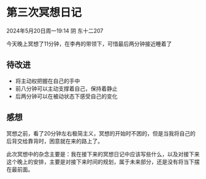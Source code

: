 # 第三次冥想日记

2024年5月20日周一19:14 阴 东十二207

今天晚上冥想了11分钟，在李冉的带领下，可惜最后两分钟接近睡着了

## 待改进

- 将主动权把握在自己的手中
- 前八分钟可以主动支撑着自己，保持着静止
- 后两分钟可以在被动状态下感受自己的变化

## 感想

冥想之前，看了20分钟左右极简主义，冥想的开始时不困的，但是当我将自己的后背交给靠背时，困意就在来的路上了。

此次冥想中的杂念主要是：我在接下来的冥想日记中应该写些什么，以及对接下来这个晚上的安排，主要是对接下来时间的规划，属于未来部分，还是没有将当下摆在最前面。